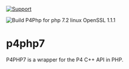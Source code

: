 [![Support](https://img.shields.io/badge/Support-Official-green.svg)](mailto:support@perforce.com)

![Build P4Php for php 7.2 linux OpenSSL 1.1.1](https://github.com/ppiorunski/p4php7/workflows/Build%20P4Php%20for%20php%207.2%20linux%20OpenSSL%201.1.1/badge.svg)

# p4php7
P4PHP7 is a wrapper for the P4 C++ API in PHP.
